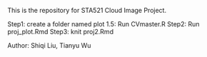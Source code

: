 This is the repository for STA521 Cloud Image Project.

Step1: create a folder named plot
1.5: Run CVmaster.R
Step2: Run proj_plot.Rmd
Step3: knit proj2.Rmd

Author: Shiqi Liu, Tianyu Wu

